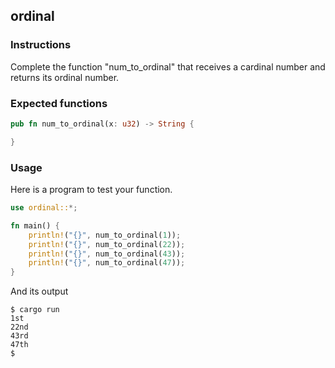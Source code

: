 ## ordinal

### Instructions

Complete the function "num_to_ordinal" that receives a cardinal number and returns its ordinal number.

### Expected functions

```rust
pub fn num_to_ordinal(x: u32) -> String {

}
```

### Usage

Here is a program to test your function.

```rust
use ordinal::*;

fn main() {
    println!("{}", num_to_ordinal(1));
    println!("{}", num_to_ordinal(22));
    println!("{}", num_to_ordinal(43));
    println!("{}", num_to_ordinal(47));
}
```

And its output

```console
$ cargo run
1st
22nd
43rd
47th
$
```
